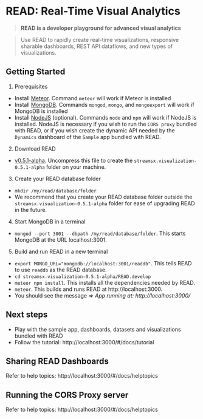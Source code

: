 # READ: Real-Time Visual Analytics

> **READ is a developer playground for advanced visual analytics**

> Use READ to rapidly create real-time visualizations, responsive sharable dashboards, REST API dataflows, and new types of visualizations.

## Getting Started
1. Prerequisites
  * Install [Meteor](https://www.meteor.com). Command `meteor` will work if Meteor is installed
  * Install [MongoDB](https://www.mongodb.com). Commands `mongod`, `mongo`, and `mongoexport` will work if MongoDB is installed
  * Install [NodeJS](https://nodejs.org/) (optional). Commands `node` and `npm` will work if NodeJS is installed. NodeJS is necessary if you wish to run the `CORS proxy` bundled with READ, or if you wish create the
  dynamic API needed by the `Dynamics` dashboard of the `Sample` app bundled with READ.
2. Download READ
  * [v0.5.1-alpha](https://github.com/IBMStreams/streamsx.visualization/archive/v0.5.1-alpha.zip). Uncompress this file to create the  `streamsx.visualization-0.5.1-alpha` folder on your machine.
3. Create your READ database folder
  * `mkdir /my/read/database/folder`
  * We recommend that you create your READ database folder outside the `streamsx.visualization-0.5.1-alpha` folder for ease of upgrading READ in the future.
4. Start MongoDB in a terminal
  * `mongod --port 3001 --dbpath /my/read/database/folder`. This starts MongoDB at the URL localhost:3001.
5. Build and run READ in a new terminal
  * `export MONGO_URL="mongodb://localhost:3001/readdb"`. This tells READ to use `readdb` as the READ database.
  * `cd streamsx.visualization-0.5.1-alpha/READ.develop`
  * `meteor npm install`. This installs all the dependencies needed by READ.
  * `meteor`. This builds and runs READ at http://localhost:3000.
  * You should see the message *=> App running at: http://localhost:3000/*

## Next steps
* Play with the sample app, dashboards, datasets and visualizations bundled with READ
* Follow the tutorial: http://localhost:3000/#/docs/tutorial

## Sharing READ Dashboards
Refer to help topics: http://localhost:3000/#/docs/helptopics

## Running the CORS Proxy server
Refer to help topics: http://localhost:3000/#/docs/helptopics

